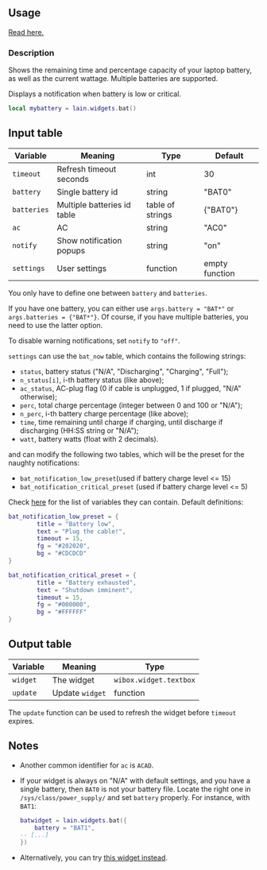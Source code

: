 ## Usage

[Read here.](https://github.com/copycat-killer/lain/wiki/Widgets#usage)

### Description

Shows the remaining time and percentage capacity of your laptop battery, as well as
the current wattage. Multiple batteries are supported.

Displays a notification when battery is low or critical.

```lua
local mybattery = lain.widgets.bat()
```

## Input table

Variable | Meaning | Type | Default
--- | --- | --- | ---
`timeout` | Refresh timeout seconds | int | 30
`battery` | Single battery id | string | "BAT0"
`batteries` | Multiple batteries id table | table of strings | {"BAT0"}
`ac` | AC | string | "AC0"
`notify` | Show notification popups | string | "on"
`settings` | User settings | function | empty function

You only have to define one between `battery` and `batteries`.

If you have one battery, you can either use `args.battery = "BAT*"` or `args.batteries = {"BAT*"}`. Of course, if you have multiple batteries, you need to use the latter option.

To disable warning notifications, set `notify` to `"off"`.

`settings` can use the `bat_now` table, which contains the following strings:

- `status`, battery status ("N/A", "Discharging", "Charging", "Full");
- `n_status[i]`, i-th battery status (like above);
- `ac_status`, AC-plug flag (0 if cable is unplugged, 1 if plugged, "N/A" otherwise);
- `perc`, total charge percentage (integer between 0 and 100 or "N/A");
- `n_perc`, i-th battery charge percentage (like above);
- `time`, time remaining until charge if charging, until discharge if discharging (HH:SS string or "N/A");
- `watt`, battery watts (float with 2 decimals).

and can modify the following two tables, which will be the preset for the naughty notifications:
* `bat_notification_low_preset`(used if battery charge level <= 15)
* `bat_notification_critical_preset` (used if battery charge level <= 5)

Check [here](https://awesomewm.org/doc/api/libraries/naughty.html#notify) for the list of variables they can contain. Default definitions:

```lua
bat_notification_low_preset = {
        title = "Battery low",
        text = "Plug the cable!",
        timeout = 15,
        fg = "#202020",
        bg = "#CDCDCD"
}
```
```lua
bat_notification_critical_preset = {
        title = "Battery exhausted",
        text = "Shutdown imminent",
        timeout = 15,
        fg = "#000000",
        bg = "#FFFFFF"
}
```

## Output table

Variable | Meaning | Type
--- | --- | ---
`widget` | The widget | `wibox.widget.textbox`
`update` | Update `widget` | function

The `update` function can be used to refresh the widget before `timeout` expires.

## Notes
* Another common identifier for `ac` is `ACAD`.
* If your widget is always on "N/A" with default settings, and you have a single battery, then `BAT0` is not your battery file. Locate the right one in  `/sys/class/power_supply/` and set `battery` properly. For instance, with `BAT1`:

    ```lua
    batwidget = lain.widgets.bat({
        battery = "BAT1",
    -- [...]
    })

    ```
* Alternatively, you can try [this widget instead](https://github.com/copycat-killer/lain/wiki/abase#upower).